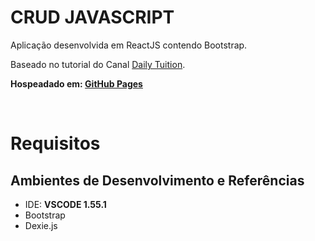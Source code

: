 
# CRUD JAVASCRIPT
Aplicação desenvolvida em ReactJS contendo Bootstrap. 

Baseado no tutorial do Canal [Daily Tuition](https://www.youtube.com/watch?v=pcelNF8Ckhk&t=1147s&ab_channel=DailyTuition).

**Hospeadado em: [GitHub Pages](https://clone-ui-twitter.netlify.app/)**


&nbsp;


# Requisitos


## **Ambientes de Desenvolvimento e Referências**

* IDE:    **VSCODE 1.55.1**
* Bootstrap
* Dexie.js
